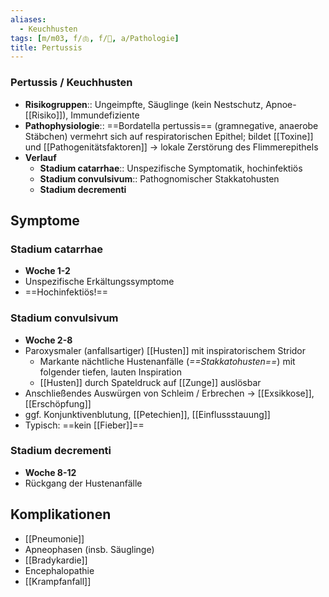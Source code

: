 ```yaml
---
aliases:
  - Keuchhusten
tags: [m/m03, f/🫁, f/🦠, a/Pathologie]
title: Pertussis
---
```

### Pertussis / Keuchhusten 
- **Risikogruppen**:: Ungeimpfte, Säuglinge (kein Nestschutz, Apnoe-[[Risiko]]), Immundefiziente
- **Pathophysiologie**:: ==Bordatella pertussis== (gramnegative, anaerobe Stäbchen) vermehrt sich auf respiratorischen Epithel; bildet [[Toxine]] und [[Pathogenitätsfaktoren]] → lokale Zerstörung des Flimmerepithels
- **Verlauf**
	- **Stadium catarrhae**:: Unspezifische Symptomatik, hochinfektiös
	- **Stadium convulsivum**:: Pathognomischer Stakkatohusten
	- **Stadium decrementi**

## Symptome
### Stadium catarrhae
- **Woche 1-2**
- Unspezifische Erkältungssymptome
- ==Hochinfektiös!==
### Stadium convulsivum
- **Woche 2-8**
- Paroxysmaler (anfallsartiger) [[Husten]] mit inspiratorischem Stridor
	- Markante nächtliche Hustenanfälle (*==Stakkatohusten==*) mit folgender tiefen, lauten Inspiration
	- [[Husten]] durch Spateldruck auf [[Zunge]] auslösbar
- Anschließendes Auswürgen von Schleim / Erbrechen → [[Exsikkose]], [[Erschöpfung]]
- ggf. Konjunktivenblutung, [[Petechien]], [[Einflussstauung]]
- Typisch: ==kein [[Fieber]]==
### Stadium decrementi
- **Woche 8-12**
- Rückgang der Hustenanfälle

## Komplikationen
- [[Pneumonie]]
- Apneophasen (insb. Säuglinge)
- [[Bradykardie]]
- Encephalopathie
- [[Krampfanfall]]
